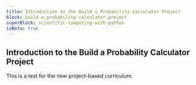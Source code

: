 ```yaml
---
title: Introduction to the Build a Probability Calculator Project
block: build-a-probability-calculator-project
superBlock: scientific-computing-with-python
isBeta: true
---
```


## Introduction to the Build a Probability Calculator Project

This is a test for the new project-based curriculum.
